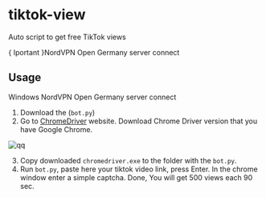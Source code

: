 # tiktok-view
Auto script to get free TikTok views

{ Iportant }NordVPN Open Germany server connect

## Usage
Windows
NordVPN Open Germany server connect
1. Download the (`bot.py`)
2. Go to [ChromeDriver](https://chromedriver.chromium.org/) website. Download Chrome Driver version that you have Google Chrome.

![qq](https://i.imgur.com/oHz1YAf.png)

3. Copy downloaded `chromedriver.exe` to the folder with the `bot.py`.
4. Run `bot.py`, paste here your tiktok video link, press Enter. In the chrome window enter a simple captcha. Done, You will get 500 views each 90 sec.
